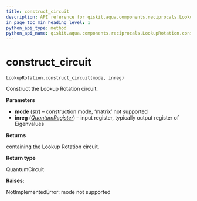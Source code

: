 ```yaml
---
title: construct_circuit
description: API reference for qiskit.aqua.components.reciprocals.LookupRotation.construct_circuit
in_page_toc_min_heading_level: 1
python_api_type: method
python_api_name: qiskit.aqua.components.reciprocals.LookupRotation.construct_circuit
---
```


# construct\_circuit

<span id="qiskit.aqua.components.reciprocals.LookupRotation.construct_circuit" />

`LookupRotation.construct_circuit(mode, inreg)`

Construct the Lookup Rotation circuit.

**Parameters**

*   **mode** (*str*) – construction mode, ‘matrix’ not supported
*   **inreg** ([*QuantumRegister*](qiskit.circuit.QuantumRegister "qiskit.circuit.QuantumRegister")) – input register, typically output register of Eigenvalues

**Returns**

containing the Lookup Rotation circuit.

**Return type**

QuantumCircuit

**Raises:**

NotImplementedError: mode not supported

